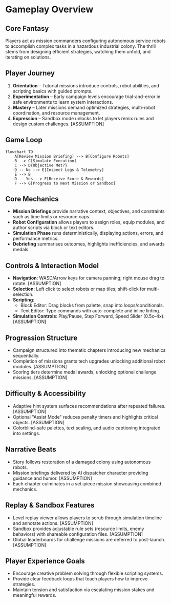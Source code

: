 # Gameplay Overview

## Core Fantasy
Players act as mission commanders configuring autonomous service robots to accomplish complex tasks in a hazardous industrial colony. The thrill stems from designing efficient strategies, watching them unfold, and iterating on solutions.

## Player Journey
1. **Orientation** – Tutorial missions introduce controls, robot abilities, and scripting basics with guided prompts.
2. **Experimentation** – Early campaign levels encourage trial-and-error in safe environments to learn system interactions.
3. **Mastery** – Later missions demand optimized strategies, multi-robot coordination, and resource management.
4. **Expression** – Sandbox mode unlocks to let players remix rules and design custom challenges. [ASSUMPTION]

## Game Loop
```mermaid
flowchart TD
    A[Review Mission Briefing] --> B[Configure Robots]
    B --> C[Simulate Execution]
    C --> D{Objective Met?}
    D -- No --> E[Inspect Logs & Telemetry]
    E --> B
    D -- Yes --> F[Receive Score & Rewards]
    F --> G[Progress to Next Mission or Sandbox]
```

## Core Mechanics
- **Mission Briefings** provide narrative context, objectives, and constraints such as time limits or resource caps.
- **Robot Configuration** allows players to assign roles, equip modules, and author scripts via block or text editors.
- **Simulation Phase** runs deterministically, displaying actions, errors, and performance metrics.
- **Debriefing** summarises outcomes, highlights inefficiencies, and awards medals.

## Controls & Interaction Model
- **Navigation**: WASD/Arrow keys for camera panning; right mouse drag to rotate. [ASSUMPTION]
- **Selection**: Left click to select robots or map tiles; shift-click for multi-selection.
- **Scripting**:
  - Block Editor: Drag blocks from palette, snap into loops/conditionals.
  - Text Editor: Type commands with auto-complete and inline linting.
- **Simulation Controls**: Play/Pause, Step Forward, Speed Slider (0.5x–4x). [ASSUMPTION]

## Progression Structure
- Campaign structured into thematic chapters introducing new mechanics sequentially.
- Completion of missions grants tech upgrades unlocking additional robot modules. [ASSUMPTION]
- Scoring tiers determine medal awards, unlocking optional challenge missions. [ASSUMPTION]

## Difficulty & Accessibility
- Adaptive hint system surfaces recommendations after repeated failures. [ASSUMPTION]
- Optional "Assist Mode" reduces penalty timers and highlights critical objects. [ASSUMPTION]
- Colorblind-safe palettes, text scaling, and audio captioning integrated into settings.

## Narrative Beats
- Story follows restoration of a damaged colony using autonomous robots.
- Mission briefings delivered by AI dispatcher character providing guidance and humor. [ASSUMPTION]
- Each chapter culminates in a set-piece mission showcasing combined mechanics.

## Replay & Sandbox Features
- Level replay viewer allows players to scrub through simulation timeline and annotate actions. [ASSUMPTION]
- Sandbox provides adjustable rule sets (resource limits, enemy behaviors) with shareable configuration files. [ASSUMPTION]
- Global leaderboards for challenge missions are deferred to post-launch. [ASSUMPTION]

## Player Experience Goals
- Encourage creative problem solving through flexible scripting systems.
- Provide clear feedback loops that teach players how to improve strategies.
- Maintain tension and satisfaction via escalating mission stakes and meaningful rewards.
